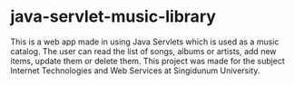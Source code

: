# java-servlet-music-library
This is a web app made in using Java Servlets which is used as a music catalog. The user can read the list of songs, albums or artists, add new items, update them or delete them. This project was made for the subject Internet Technologies and Web Services at Singidunum University.
